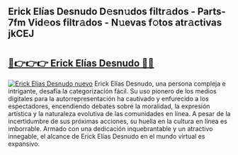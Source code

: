 ## Erick Elías Desnudo D𝚎sn𝚞dos filtr𝚊dos - Parts-7fm Vid𝚎os filtr𝚊dos - N𝚞evas f𝚘tos atr𝚊ctivas jkCEJ

# <h2><a href="http://mb34fz.tromn.icu/?c=Erick+El%c3%adas+Desnudo">🔗👉👉👉 Erick Elías Desnudo 🔗🔗</a></h2>

[![Erick Elías Desnudo nuevo](https://i.imgur.com/pEAQMta.gif)](http://mb34fz.tromn.icu/?c=Erick+El%c3%adas+Desnudo)
Erick Elías Desnudo, una persona compleja e intrigante, desafía la categorización fácil. Su uso pionero de los medios digitales para la autorrepresentación ha cautivado y enfurecido a los espectadores, encendiendo debates sobre la moralidad, la expresión artística y la naturaleza evolutiva de las comunidades en línea. A pesar de la incertidumbre de sus próximas acciones, su huella en la cultura en línea es imborrable. Armado con una dedicación inquebrantable y un atractivo innegable, el alcance de Erick Elías Desnudo en el mundo virtual es expansivo.
